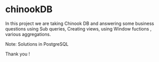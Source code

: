 # chinookDB

In this project we are taking Chinook DB and answering some business questions using Sub queries, Creating views, using Window fuctions , various aggregations.

Note: Solutions in PostgreSQL

Thank you !

